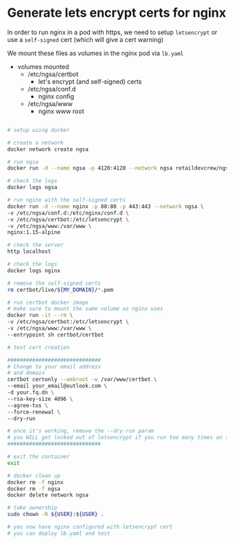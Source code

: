 # Generate lets encrypt certs for nginx

In order to run nginx in a pod with https, we need to setup `letsencrypt` or use a `self-signed` cert (which will give a cert warning)

We mount these files as volumes in the nginx pod via `lb.yaml`

- volumes mounted
  - /etc/ngsa/certbot
    - let's encrypt (and self-signed) certs
  - /etc/ngsa/conf.d
    - nginx config
  - /etc/ngsa/www
    - nginx www root

```bash

# setup using docker

# create a network
docker network create ngsa

# run ngsa
docker run -d --name ngsa -p 4120:4120 --network ngsa retaildevcrew/ngsa:beta --in-memory

# check the logs
docker logs ngsa

# run nginx with the self-signed certs
docker run -d --name nginx -p 80:80 -p 443:443 --network ngsa \
-v /etc/ngsa/conf.d:/etc/nginx/conf.d \
-v /etc/ngsa/certbot:/etc/letsencrypt \
-v /etc/ngsa/www:/var/www \
nginx:1.15-alpine

# check the server
http localhost

# check the logs
docker logs nginx

# remove the self-signed certs
rm certbot/live/${MY_DOMAIN}/*.pem

# run certbot docker image
# make sure to mount the same volume as nginx uses
docker run -it --rm \
-v /etc/ngsa/certbot:/etc/letsencrypt \
-v /etc/ngsa/www:/var/www \
--entrypoint sh certbot/certbot

# test cert creation

##############################
# Change to your email address
# and domain
certbot certonly --webroot -w /var/www/certbot \
--email your_email@outlook.com \
-d your.fq.dn \
--rsa-key-size 4096 \
--agree-tos \
--force-renewal \
--dry-run

# once it's working, remove the --dry-run param
# you WILL get locked out of letsencrypt if you run too many times on the same sub-domain
##############################

# exit the container
exit

# docker clean up
docker rm -f nginx
docker rm -f ngsa
docker delete network ngsa

# take ownership
sudo chown -R ${USER}:${USER} .

# you now have nginx configured with letsencrypt cert
# you can deploy lb.yaml and test

```
